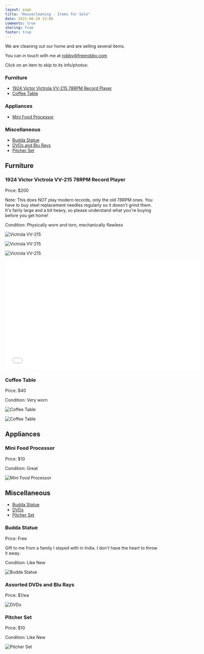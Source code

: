 ```yaml
---
layout: page
title: "Housecleaning - Items for Sale"
date: 2015-06-20 15:08
comments: true
sharing: true
footer: true
---
```


We are cleaning out our home and are selling several items.

You can in touch with me at [robby@freerobby.com](mailto:robby@freerobby.com?subject=I'm%20interested%20in%20some%20of%20your%20stuff)

Click on an item to skip to its info/photos:

### Furniture

* [1924 Victor Victrola VV-215 78RPM Record Player](#victrola)
* [Coffee Table](#coffeetable)

### Appliances

* [Mini Food Processor](#foodprocessor)

### Miscellaneous

* [Budda Statue](#budda)
* [DVDs and Blu Rays](#dvds)
* [Pitcher Set](#pitchers)

## Furniture

<a id="victrola"></a>

### 1924 Victor Victrola VV-215 78RPM Record Player

Price: $200

Note: This does NOT play modern records, only the old 78RPM ones.
You have to buy steel replacement needles regularly so it doesn't grind them.
It's fairly large and a bit heavy, so please understand what you're buying before you get home!

Condition: Physically worn and torn, mechanically flawless

![Victrola VV-215](http://robby-blog.s3.amazonaws.com/housecleaning/victrola1.jpg)

![Victrola VV-215](http://robby-blog.s3.amazonaws.com/housecleaning/victrola2.jpg)

![Victrola VV-215](http://robby-blog.s3.amazonaws.com/housecleaning/victrola3.jpg)

<iframe src="//fast.wistia.net/embed/iframe/f4r045gmu8" allowtransparency="true" frameborder="0" scrolling="no" class="wistia_embed" name="wistia_embed" allowfullscreen mozallowfullscreen webkitallowfullscreen oallowfullscreen msallowfullscreen width="640" height="360"></iframe><script src="//fast.wistia.net/assets/external/E-v1.js" async></script>

<a id="coffeetable"></a>

### Coffee Table

Price: $40

Condition: Very worn

![Coffee Table](http://robby-blog.s3.amazonaws.com/housecleaning/coffeetable1.jpg)

![Coffee Table](http://robby-blog.s3.amazonaws.com/housecleaning/coffeetable2.jpg)

## Appliances

### Mini Food Processor

Price: $10

Condition: Great

![Mini Food Processor](http://robby-blog.s3.amazonaws.com/housecleaning/minifoodprocessor.jpg)

## Miscellaneous

* [Budda Statue](#budda)
* [DVDs](#dvds)
* [Pitcher Set](#pitchers)

<a id="budda"></a>

### Budda Statue

Price: Free

Gift to me from a family I stayed with in India. I don't have the heart to throw it away.

Condition: Like New

![Budda Statue](http://robby-blog.s3.amazonaws.com/housecleaning/buddastatue.jpg)

<a id="dvds"></a>

### Assorted DVDs and Blu Rays

Price: $1/ea

![DVDs](http://robby-blog.s3.amazonaws.com/housecleaning/dvds.jpg)

<a id="pitchers"></a>

### Pitcher Set

Price: $10

Condition: Like New

![Pitcher Set](http://robby-blog.s3.amazonaws.com/housecleaning/pitcherset.jpg)